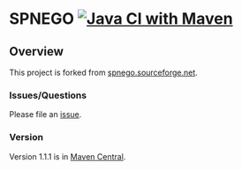 SPNEGO
[![Java CI with Maven](https://github.com/codelibs/spnego/actions/workflows/maven.yml/badge.svg)](https://github.com/codelibs/spnego/actions/workflows/maven.yml)
======

## Overview

This project is forked from [spnego.sourceforge.net](http://spnego.sourceforge.net/ "spnego.sourceforge.net").

### Issues/Questions

Please file an [issue](https://github.com/codelibs/spnego/issues "issue").

### Version

Version 1.1.1 is in [Maven Central](https://repo1.maven.org/maven2/org/codelibs/spnego/ "Maven Central").
